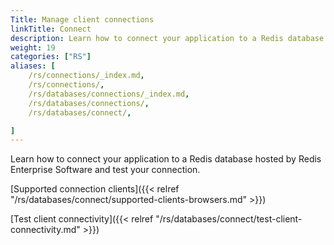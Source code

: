 ```yaml
---
Title: Manage client connections
linkTitle: Connect
description: Learn how to connect your application to a Redis database hosted by Redis Enterprise Software and test your connection.
weight: 19
categories: ["RS"]
aliases: [
    /rs/connections/_index.md,
    /rs/connections/,
    /rs/databases/connections/_index.md,
    /rs/databases/connections/,
    /rs/databases/connect/,

]
---
```

Learn how to connect your application to a Redis database hosted by Redis Enterprise Software and test your connection.

[Supported connection clients]({{< relref "/rs/databases/connect/supported-clients-browsers.md" >}})

[Test client connectivity]({{< relref "/rs/databases/connect/test-client-connectivity.md" >}})